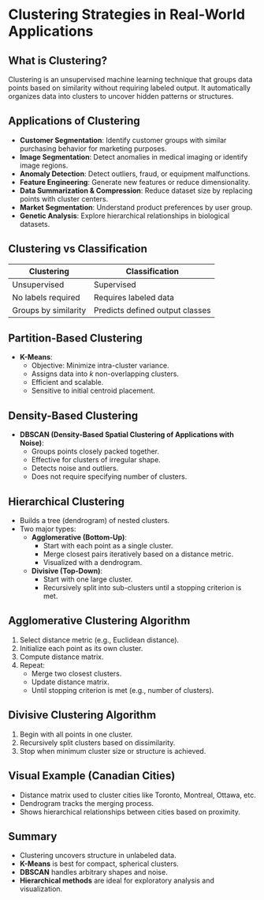 # Clustering Strategies in Real-World Applications

## What is Clustering?
Clustering is an unsupervised machine learning technique that groups data points based on similarity without requiring labeled output. It automatically organizes data into clusters to uncover hidden patterns or structures.

## Applications of Clustering
- **Customer Segmentation**: Identify customer groups with similar purchasing behavior for marketing purposes.
- **Image Segmentation**: Detect anomalies in medical imaging or identify image regions.
- **Anomaly Detection**: Detect outliers, fraud, or equipment malfunctions.
- **Feature Engineering**: Generate new features or reduce dimensionality.
- **Data Summarization & Compression**: Reduce dataset size by replacing points with cluster centers.
- **Market Segmentation**: Understand product preferences by user group.
- **Genetic Analysis**: Explore hierarchical relationships in biological datasets.

## Clustering vs Classification
| Clustering                | Classification                    |
|--------------------------|------------------------------------|
| Unsupervised             | Supervised                         |
| No labels required       | Requires labeled data              |
| Groups by similarity     | Predicts defined output classes    |

## Partition-Based Clustering
- **K-Means**:
  - Objective: Minimize intra-cluster variance.
  - Assigns data into *k* non-overlapping clusters.
  - Efficient and scalable.
  - Sensitive to initial centroid placement.

## Density-Based Clustering
- **DBSCAN (Density-Based Spatial Clustering of Applications with Noise)**:
  - Groups points closely packed together.
  - Effective for clusters of irregular shape.
  - Detects noise and outliers.
  - Does not require specifying number of clusters.

## Hierarchical Clustering
- Builds a tree (dendrogram) of nested clusters.
- Two major types:
  - **Agglomerative (Bottom-Up)**:
    - Start with each point as a single cluster.
    - Merge closest pairs iteratively based on a distance metric.
    - Visualized with a dendrogram.
  - **Divisive (Top-Down)**:
    - Start with one large cluster.
    - Recursively split into sub-clusters until a stopping criterion is met.

## Agglomerative Clustering Algorithm
1. Select distance metric (e.g., Euclidean distance).
2. Initialize each point as its own cluster.
3. Compute distance matrix.
4. Repeat:
   - Merge two closest clusters.
   - Update distance matrix.
   - Until stopping criterion is met (e.g., number of clusters).

## Divisive Clustering Algorithm
1. Begin with all points in one cluster.
2. Recursively split clusters based on dissimilarity.
3. Stop when minimum cluster size or structure is achieved.

## Visual Example (Canadian Cities)
- Distance matrix used to cluster cities like Toronto, Montreal, Ottawa, etc.
- Dendrogram tracks the merging process.
- Shows hierarchical relationships between cities based on proximity.

## Summary
- Clustering uncovers structure in unlabeled data.
- **K-Means** is best for compact, spherical clusters.
- **DBSCAN** handles arbitrary shapes and noise.
- **Hierarchical methods** are ideal for exploratory analysis and visualization.
